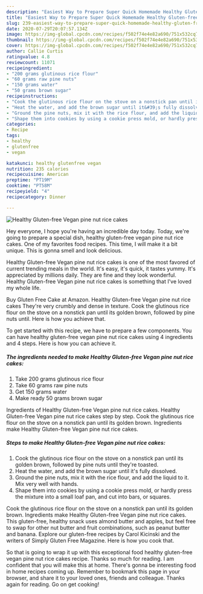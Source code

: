 ```yaml
---
description: "Easiest Way to Prepare Super Quick Homemade Healthy Gluten-free Vegan pine nut rice cakes"
title: "Easiest Way to Prepare Super Quick Homemade Healthy Gluten-free Vegan pine nut rice cakes"
slug: 239-easiest-way-to-prepare-super-quick-homemade-healthy-gluten-free-vegan-pine-nut-rice-cakes
date: 2020-07-29T20:07:57.134Z
image: https://img-global.cpcdn.com/recipes/f502f74e4e82a690/751x532cq70/healthy-gluten-free-vegan-pine-nut-rice-cakes-recipe-main-photo.jpg
thumbnail: https://img-global.cpcdn.com/recipes/f502f74e4e82a690/751x532cq70/healthy-gluten-free-vegan-pine-nut-rice-cakes-recipe-main-photo.jpg
cover: https://img-global.cpcdn.com/recipes/f502f74e4e82a690/751x532cq70/healthy-gluten-free-vegan-pine-nut-rice-cakes-recipe-main-photo.jpg
author: Callie Curtis
ratingvalue: 4.8
reviewcount: 11071
recipeingredient:
- "200 grams glutinous rice flour"
- "60 grams raw pine nuts"
- "150 grams water"
- "50 grams brown sugar"
recipeinstructions:
- "Cook the glutinous rice flour on the stove on a nonstick pan until its golden brown, followed by pine nuts until they&#39;re toasted."
- "Heat the water, and add the brown sugar until it&#39;s fully dissolved."
- "Ground the pine nuts, mix it with the rice flour, and add the liquid to it. Mix very well with hands."
- "Shape them into cookies by using a cookie press mold, or hardly press the mixture into a small loaf pan, and cut into bars, or squares."
categories:
- Recipe
tags:
- healthy
- glutenfree
- vegan

katakunci: healthy glutenfree vegan 
nutrition: 235 calories
recipecuisine: American
preptime: "PT19M"
cooktime: "PT58M"
recipeyield: "4"
recipecategory: Dinner

---
```



![Healthy Gluten-free Vegan pine nut rice cakes](https://img-global.cpcdn.com/recipes/f502f74e4e82a690/751x532cq70/healthy-gluten-free-vegan-pine-nut-rice-cakes-recipe-main-photo.jpg)

Hey everyone, I hope you're having an incredible day today. Today, we're going to prepare a special dish, healthy gluten-free vegan pine nut rice cakes. One of my favorites food recipes. This time, I will make it a bit unique. This is gonna smell and look delicious.

Healthy Gluten-free Vegan pine nut rice cakes is one of the most favored of current trending meals in the world. It's easy, it's quick, it tastes yummy. It's appreciated by millions daily. They are fine and they look wonderful. Healthy Gluten-free Vegan pine nut rice cakes is something that I've loved my whole life.

Buy Gluten Free Cake at Amazon. Healthy Gluten-free Vegan pine nut rice cakes They&#39;re very crumbly and dense in texture. Cook the glutinous rice flour on the stove on a nonstick pan until its golden brown, followed by pine nuts until. Here is how you achieve that.


To get started with this recipe, we have to prepare a few components. You can have healthy gluten-free vegan pine nut rice cakes using 4 ingredients and 4 steps. Here is how you can achieve it.

<!--inarticleads1-->

##### The ingredients needed to make Healthy Gluten-free Vegan pine nut rice cakes:

1. Take 200 grams glutinous rice flour
1. Take 60 grams raw pine nuts
1. Get 150 grams water
1. Make ready 50 grams brown sugar


Ingredients of Healthy Gluten-free Vegan pine nut rice cakes. Healthy Gluten-free Vegan pine nut rice cakes step by step. Cook the glutinous rice flour on the stove on a nonstick pan until its golden brown. Ingredients make Healthy Gluten-free Vegan pine nut rice cakes. 

<!--inarticleads2-->

##### Steps to make Healthy Gluten-free Vegan pine nut rice cakes:

1. Cook the glutinous rice flour on the stove on a nonstick pan until its golden brown, followed by pine nuts until they&#39;re toasted.
1. Heat the water, and add the brown sugar until it&#39;s fully dissolved.
1. Ground the pine nuts, mix it with the rice flour, and add the liquid to it. Mix very well with hands.
1. Shape them into cookies by using a cookie press mold, or hardly press the mixture into a small loaf pan, and cut into bars, or squares.


Cook the glutinous rice flour on the stove on a nonstick pan until its golden brown. Ingredients make Healthy Gluten-free Vegan pine nut rice cakes. This gluten-free, healthy snack uses almond butter and apples, but feel free to swap for other nut butter and fruit combinations, such as peanut butter and banana. Explore our gluten-free recipes by Carol Kicinski and the writers of Simply Gluten Free Magazine. Here is how you cook that. 

So that is going to wrap it up with this exceptional food healthy gluten-free vegan pine nut rice cakes recipe. Thanks so much for reading. I am confident that you will make this at home. There's gonna be interesting food in home recipes coming up. Remember to bookmark this page in your browser, and share it to your loved ones, friends and colleague. Thanks again for reading. Go on get cooking!
